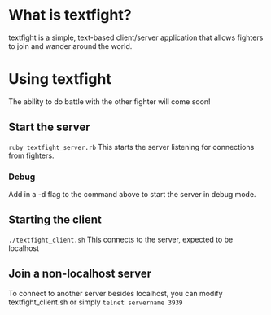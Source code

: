 # What is textfight?
textfight is a simple, text-based client/server application that allows fighters to join and wander around the world.

# Using textfight

The ability to do battle with the other fighter will come soon!

## Start the server
`ruby textfight_server.rb`
This starts the server listening for connections from fighters.

### Debug
Add in a -d flag to the command above to start the server in debug mode.

## Starting the client
`./textfight_client.sh`
This connects to the server, expected to be localhost

## Join a non-localhost server
To connect to another server besides localhost, you can modify textfight_client.sh or simply `telnet servername 3939`
